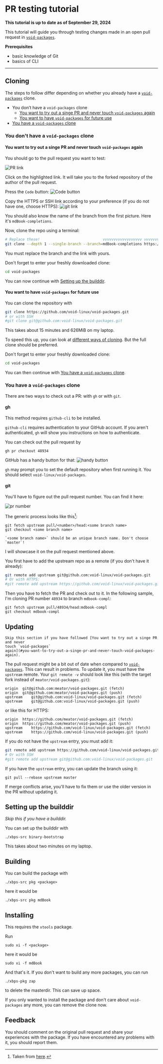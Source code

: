 # PR testing tutorial

**This tutorial is up to date as of September 29, 2024**

This tutorial will guide you through testing changes made in an open pull
request in [`void-packages`](https://github.com/void-linux/void-packages).

**Prerequisites**

- basic knowledge of Git
- basics of CLI

---

<!-- toc -->

## Cloning
The steps to follow differ depending on whether you already have a
[`void-packages`](https://github.com/void-linux/void-packages) clone.

- You don’t have a `void-packages` clone
   - [You want to try out a singe PR and never touch `void-packages`
   again](#you-want-to-try-out-a-singe-pr-and-never-touch-void-packages-again)
   - [You want to have `void-packages` for future
   use](#you-want-to-have-void-packages-for-future-use)
- [You have a `void-packages` clone](#you-have-a-void-packages-clone)

### You don't have a `void-packages` clone
#### You want to try out a singe PR and never touch `void-packages` again
You should go to the pull request you want to test:

![PR link](images/pr_testing/pr_link.png)

Click on the highlighted link. It will take you to the forked repository of the
author of the pull request.

Press the `Code` button:
![Code button](images/pr_testing/code_button.png)

Copy the HTTPS or SSH link according to your preference (if you do not have one,
choose HTTPS):
![git link](images/pr_testing/git_link.png)

You should also know the name of the branch from the first picture. Here it's
`mdBook-completions`.

Now, clone the repo using a terminal:
```sh
# Replace these!                             vvvvvvvvvvvvvvvvvv vvvvvvvvvvvvvvvvvvvvvvvvvvvvvvvvvvvvvvvvvvv
git clone --depth 1 --single-branch --branch=mdBook-completions https://github.com/meator/void-packages.git
```

You must replace the branch and the link with yours.

Don't forget to enter your freshly downloaded clone:
```sh
cd void-packages
```

You can now continue with [Setting up the builddir](#setting-up-the-builddir).

#### You want to have `void-packages` for future use
You can clone the repository with
```sh
git clone https://github.com/void-linux/void-packages.git
# or with SSH
#git clone git@github.com:void-linux/void-packages.git
```
This takes about 15 minutes and 626MiB on my laptop.

To speed this up, you can look at [different ways of
cloning](tips-and-tricks.md#different-ways-of-cloning). But the full clone
should be preferred.

Don't forget to enter your freshly downloaded clone:
```sh
cd void-packages
```

You can then continue with [You have a `void-packages`
clone](#you-have-a-void-packages-clone).

### You have a `void-packages` clone
There are two ways to check out a PR: with `gh` or with `git`.

#### gh
This method requires `github-cli` to be installed.

`github-cli` requires authentication to your GitHub account. If you aren't
authenticated, `gh` will show you instructions on how to authenticate.

You can check out the pull request by
```
gh pr checkout 48934
```

GitHub has a handy button for that:
![handy button](images/pr_testing/handy_button.png)

`gh` may prompt you to set the default repository when first running it. You
should select `void-linux/void-packages`.

#### git
You'll have to figure out the pull request number. You can find it here:

![pr number](images/pr_testing/pr_number.png)

The generic process looks like this[^source]:
```
git fetch upstream pull/<number>/head:<some branch name>
git checkout <some branch name>
```

```admonish warning
`<some branch name>` should be an unique branch name. Don't choose `master`!
```

I will showcase it on the pull request mentioned above.

You first have to add the upstream repo as a remote (if you don't have it
already):
```sh
git remote add upstream git@github.com:void-linux/void-packages.git
# Or with HTTPS:
#git remote add upstream https://github.com/void-linux/void-packages.git
```

Then you have to fetch the PR and check out to it. In the following sample, I'm
cloning PR number `48934` to branch `mdbook-compl`:

```
git fetch upstream pull/48934/head:mdbook-compl
git checkout mdbook-compl
```

## Updating
```admonish warning
Skip this section if you have followed [You want to try out a singe PR and never
touch `void-packages`
again](#you-want-to-try-out-a-singe-pr-and-never-touch-void-packages-again).
```

The pull request might be a bit out of date when compared to
[`void-packages`](https://github.com/void-linux/void-packages). This can result
in problems. To update it, you must have the `upstream` remote. Your `git remote
-v` should look like this (with the target fork instead of
`meator/void-packages.git`):

```
origin	git@github.com:meator/void-packages.git (fetch)
origin	git@github.com:meator/void-packages.git (push)
upstream	git@github.com:void-linux/void-packages.git (fetch)
upstream	git@github.com:void-linux/void-packages.git (push)
```

or like this for HTTPS:

```
origin	https://github.com/meator/void-packages.git (fetch)
origin	https://github.com/meator/void-packages.git (push)
upstream	https://github.com/void-linux/void-packages.git (fetch)
upstream	https://github.com/void-linux/void-packages.git (push)
```

If you do not have the `upstream` entry, you must add it:
```sh
git remote add upstream https://github.com/void-linux/void-packages.git
# Or with SSH
#git remote add upstream git@github.com:void-linux/void-packages.git
```

If you have the `upstream` entry, you can update the branch using it:
```
git pull --rebase upstream master
```

If merge conflicts arise, you'll have to fix them or use the older version in
the PR without updating it.

## Setting up the builddir
_Skip this if you have a builddir._

You can set up the builddir with
```
./xbps-src binary-bootstrap
```

This takes about two minutes on my laptop.

## Building
You can build the package with
```
./xbps-src pkg <package>
```

here it would be
```
./xbps-src pkg mdBook
```

## Installing
This requires the `xtools` package.

Run
```
sudo xi -f <package>
```

here it would be
```
sudo xi -f mdBook
```

And that's it. If you don't want to build any more packages, you can run
```
./xbps-pkg zap
```
to delete the masterdir. This can save up space.

If you only wanted to install the package and don't care about `void-packages`
any more, you can remove the clone now.

## Feedback
You should comment on the original pull request and share your experiences with
the package. If you have encountered any problems with it, you should report
them.

[^source]: Taken from
           [here](https://github.com/void-linux/void-packages/blob/master/CONTRIBUTING.md#testing-pull-requests).
